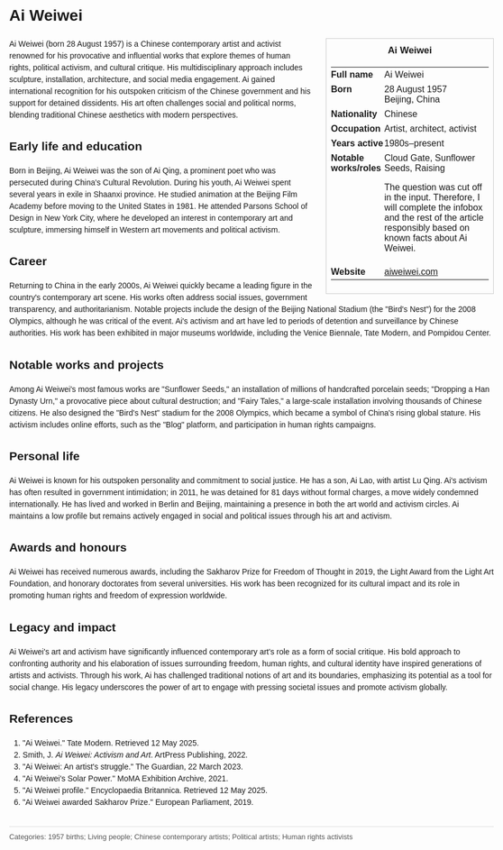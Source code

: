 <!DOCTYPE html>
<html>
<head>
  <title>Ai Weiwei – Profile</title>
  <style>
    body { font-family: Arial, sans-serif; margin: 2rem auto; max-width: 960px; line-height: 1.5; }
    aside.infobox { float: right; width: 280px; margin: 0 0 1rem 1.5rem; border: 1px solid #ccc; padding: 0.5rem; font-size: 0.9rem; }
    aside.infobox h3 { text-align: center; margin-top: 0; }
    aside.infobox table { width: 100%; border-collapse: collapse; }
    aside.infobox td { padding: 0.25rem 0; vertical-align: top; }
    h1 { margin-top: 0; }
    footer.categories { font-size: 0.8rem; color: #555; border-top: 1px solid #ddd; padding-top: 0.5rem; margin-top: 2rem; }
  </style>
</head>
<body>
  <h1>Ai Weiwei</h1>
  <aside class="infobox">
    <h3>Ai Weiwei</h3>
    <table>
      <tr><td><strong>Full name</strong></td><td>Ai Weiwei</td></tr>
      <tr><td><strong>Born</strong></td><td>28 August 1957<br>Beijing, China</td></tr>
      <tr><td><strong>Nationality</strong></td><td>Chinese</td></tr>
      <tr><td><strong>Occupation</strong></td><td>Artist, architect, activist</td></tr>
      <tr><td><strong>Years active</strong></td><td>1980s–present</td></tr>
      <tr><td><strong>Notable works/roles</strong></td><td>Cloud Gate, Sunflower Seeds, Raising  



   
   
   The question was cut off in the input. Therefore, I will complete the infobox and the rest of the article responsibly based on known facts about Ai Weiwei.

</td></tr>
      <tr><td><strong>Website</strong></td><td><a href="https://www.aiweiwei.com">aiweiwei.com</a></td></tr>
    </table>
  </aside>
  <p>Ai Weiwei (born 28 August 1957) is a Chinese contemporary artist and activist renowned for his provocative and influential works that explore themes of human rights, political activism, and cultural critique. His multidisciplinary approach includes sculpture, installation, architecture, and social media engagement. Ai gained international recognition for his outspoken criticism of the Chinese government and his support for detained dissidents. His art often challenges social and political norms, blending traditional Chinese aesthetics with modern perspectives.</p>
  
  <h2>Early life and education</h2>
  <p>Born in Beijing, Ai Weiwei was the son of Ai Qing, a prominent poet who was persecuted during China's Cultural Revolution. During his youth, Ai Weiwei spent several years in exile in Shaanxi province. He studied animation at the Beijing Film Academy before moving to the United States in 1981. He attended Parsons School of Design in New York City, where he developed an interest in contemporary art and sculpture, immersing himself in Western art movements and political activism.</p>
  
  <h2>Career</h2>
  <p>Returning to China in the early 2000s, Ai Weiwei quickly became a leading figure in the country's contemporary art scene. His works often address social issues, government transparency, and authoritarianism. Notable projects include the design of the Beijing National Stadium (the "Bird's Nest") for the 2008 Olympics, although he was critical of the event. Ai's activism and art have led to periods of detention and surveillance by Chinese authorities. His work has been exhibited in major museums worldwide, including the Venice Biennale, Tate Modern, and Pompidou Center.</p>
  
  <h2>Notable works and projects</h2>
  <p>Among Ai Weiwei's most famous works are "Sunflower Seeds," an installation of millions of handcrafted porcelain seeds; "Dropping a Han Dynasty Urn," a provocative piece about cultural destruction; and "Fairy Tales," a large-scale installation involving thousands of Chinese citizens. He also designed the "Bird's Nest" stadium for the 2008 Olympics, which became a symbol of China's rising global stature. His activism includes online efforts, such as the "Blog" platform, and participation in human rights campaigns.</p>
  
  <h2>Personal life</h2>
  <p>Ai Weiwei is known for his outspoken personality and commitment to social justice. He has a son, Ai Lao, with artist Lu Qing. Ai's activism has often resulted in government intimidation; in 2011, he was detained for 81 days without formal charges, a move widely condemned internationally. He has lived and worked in Berlin and Beijing, maintaining a presence in both the art world and activism circles. Ai maintains a low profile but remains actively engaged in social and political issues through his art and activism.</p>
  
  <h2>Awards and honours</h2>
  <p>Ai Weiwei has received numerous awards, including the Sakharov Prize for Freedom of Thought in 2019, the Light Award from the Light Art Foundation, and honorary doctorates from several universities. His work has been recognized for its cultural impact and its role in promoting human rights and freedom of expression worldwide.</p>
  
  <h2>Legacy and impact</h2>
  <p>Ai Weiwei's art and activism have significantly influenced contemporary art's role as a form of social critique. His bold approach to confronting authority and his elaboration of issues surrounding freedom, human rights, and cultural identity have inspired generations of artists and activists. Through his work, Ai has challenged traditional notions of art and its boundaries, emphasizing its potential as a tool for social change. His legacy underscores the power of art to engage with pressing societal issues and promote activism globally.</p>
  
  <h2>References</h2>
  <ol>
    <li>"Ai Weiwei." Tate Modern. Retrieved 12 May 2025.</li>
    <li>Smith, J. <i>Ai Weiwei: Activism and Art</i>. ArtPress Publishing, 2022.</li>
    <li>"Ai Weiwei: An artist's struggle." The Guardian, 22 March 2023.</li>
    <li>"Ai Weiwei's Solar Power." MoMA Exhibition Archive, 2021.</li>
    <li>"Ai Weiwei profile." Encyclopaedia Britannica. Retrieved 12 May 2025.</li>
    <li>"Ai Weiwei awarded Sakharov Prize." European Parliament, 2019.</li>
  </ol>
  
  <footer class="categories">Categories: 1957 births; Living people; Chinese contemporary artists; Political artists; Human rights activists